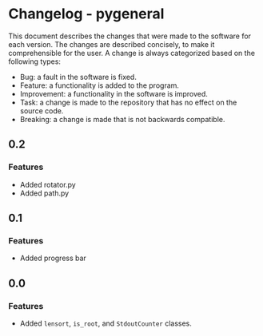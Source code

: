 # Changelog - pygeneral

This document describes the changes that were made to the software for each
version. The changes are described concisely, to make it comprehensible for the
user. A change is always categorized based on the following types:

- Bug: a fault in the software is fixed.
- Feature: a functionality is added to the program.
- Improvement: a functionality in the software is improved.
- Task: a change is made to the repository that has no effect on the source
  code.
- Breaking: a change is made that is not backwards compatible.

## 0.2

### Features

- Added rotator.py
- Added path.py

## 0.1

### Features

- Added progress bar

## 0.0

### Features

- Added `lensort`, `is_root`, and `StdoutCounter` classes.
